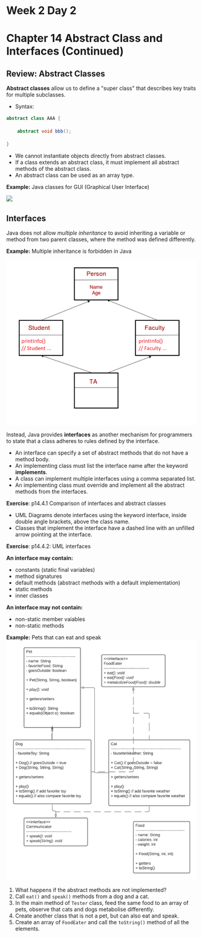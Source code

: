 # Week 2 Day 2
# Chapter 14 Abstract Class and Interfaces (Continued)

## Review: Abstract Classes

**Abstract classes** allow us to define a "super class" that describes key traits for multiple subclasses.

- Syntax:
```java
abstract class AAA {

    abstract void bbb();

}
```
- We cannot instantiate objects directly from abstract classes.
- If a class extends an abstract class, it must implement all abstract methods of the abstract class.
- An abstract class can be used as an array type.

**Example:** Java classes for GUI (Graphical User Interface)

![](https://www3.ntu.edu.sg/home/ehchua/programming/java/images/AWT_ContainerComponent.png)

## Interfaces

Java does not allow *multiple inheritance* to avoid inheriting a variable or method from two parent classes, where the method was defined differently. 

**Example:** Multiple inheritance is forbidden in Java

![](https://github.com/ch00226855/CMP168Summer2023/raw/main/img/Week2Day2_MultipleInheritance.png)

Instead, Java provides **interfaces** as another mechanism for programmers to state that a class adheres to rules defined by the interface.

- An interface can specify a set of abstract methods that do not have a method body.
- An implementing class must list the interface name after the keyword **implements**.
- A class can implement multiple interfaces using a comma separated list.
- An implementing class must override and implement all the abstract methods from the interfaces.

**Exercise**: p14.4.1 Comparison of interfaces and abstract classes

- UML Diagrams denote interfaces using the keyword interface, inside double angle brackets, above the class name.
- Classes that implement the interface have a dashed line with an unfilled arrow pointing at the interface.

**Exercise**: p14.4.2: UML interfaces

**An interface may contain:**

- constants (static final variables)
- method signatures
- default methods (abstract methods with a default implementation)
- static methods
- inner classes

**An interface may not contain:**
- non-static member vaiables
- non-static methods

**Example:** Pets that can eat and speak
![](https://github.com/ch00226855/CMP168Summer2021/raw/main/images/chp10_Interface.png)

1. What happens if the abstract methods are not implemented?
2. Call `eat()` and `speak()` methods from a dog and a cat.
3. In the main method of `Tester` class, feed the same food to an array of pets, observe that cats and dogs metabolise differently.
4. Create another class that is not a pet, but can also eat and speak. 
5. Create an array of `FoodEater` and call the `toString()` method of all the elements.
